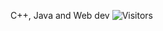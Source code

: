 C++, Java and Web dev
 ![Visitors](https://api.visitorbadge.io/api/visitors?path=https%3A%2F%2Fgithub.com%2Fnevarlackin&labelColor=%23000000&countColor=%2337d67a&labelStyle=lower)
